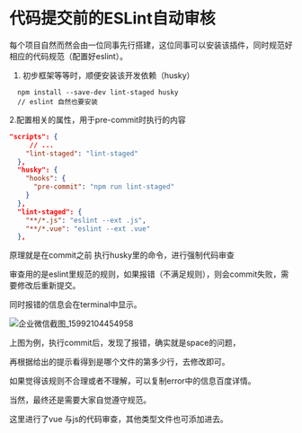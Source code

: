 # 代码提交前的ESLint自动审核

每个项目自然而然会由一位同事先行搭建，这位同事可以安装该插件，同时规范好相应的代码规范（配置好eslint）。

1. 初步框架等等时，顺便安装该开发依赖（husky）

```shell
  npm install --save-dev lint-staged husky
  // eslint 自然也要安装
```

2.配置相关的属性，用于pre-commit时执行的内容

```json
"scripts": {
	 // ...
    "lint-staged": "lint-staged"
  },
  "husky": {
    "hooks": {
      "pre-commit": "npm run lint-staged"
    }
  },
  "lint-staged": {
    "**/*.js": "eslint --ext .js",
    "**/*.vue": "eslint --ext .vue"
  },
```

原理就是在commit之前 执行husky里的命令，进行强制代码审查

审查用的是eslint里规范的规则，如果报错（不满足规则），则会commit失败，需要修改后重新提交。

同时报错的信息会在terminal中显示。

![企业微信截图_15992104454958](C:\Users\fscut\Desktop\企业微信截图_15992104454958.png)



上图为例，执行commit后，发现了报错，确实就是space的问题，

再根据给出的提示看得到是哪个文件的第多少行，去修改即可。

如果觉得该规则不合理或者不理解，可以复制error中的信息百度详情。

当然，最终还是需要大家自觉遵守规范。







这里进行了vue 与js的代码审查，其他类型文件也可添加进去。

